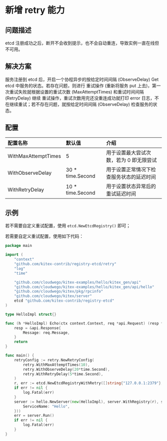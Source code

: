 # 新增 retry 能力

## 问题描述

etcd 注册成功之后，断开不会收到提示，也不会自动重连，导致实例一直在线但不可用。

## 解决方案

服务注册到 etcd 后，开启一个协程异步的按给定时间间隔 (ObserveDelay) Get etcd 中服务的状态。若存在问题，则进行
重试操作 (重新将服务 put 上去)，第一次重试失败就根据设置的重试次数 (MaxAttemptTimes) 和重试时间间隔 (RetryDelay) 继续
重试操作，重试次数用完还没重连成功就打印 error 日志，不在继续重试；若不存在问题，就按给定时间间隔 (ObserveDelay) 检查服务的状态。


## 配置

| 配置名称            | 默认值           | 介绍                    |
| :------------------ |:--------------|:----------------------|
| WithMaxAttemptTimes | 5          | 用于设置最大尝试次数，若为 0 即无限尝试 |
| WithObserveDelay       | 30 * time.Second | 用于设置正常情况下检查服务状态的延迟时间  |
| WithRetryDelay        | 10 * time.Second | 用于设置状态异常后的重试延迟时间      |

## 示例

若不需要自定义重试配置，使用 `etcd.NewEtcdRegistry()` 即可；

若需要自定义重试配置，使用如下代码：

```go
package main

import (
	"context"
	"github.com/kitex-contrib/registry-etcd/retry"
	"log"
	"time"

	"github.com/cloudwego/kitex-examples/hello/kitex_gen/api"
	"github.com/cloudwego/kitex-examples/hello/kitex_gen/api/hello"
	"github.com/cloudwego/kitex/pkg/rpcinfo"
	"github.com/cloudwego/kitex/server"
	etcd "github.com/kitex-contrib/registry-etcd"
)

type HelloImpl struct{}

func (h *HelloImpl) Echo(ctx context.Context, req *api.Request) (resp *api.Response, err error) {
	resp = &api.Response{
		Message: req.Message,
	}
	return
}

func main() {
	retryConfig := retry.NewRetryConfig(
		retry.WithMaxAttemptTimes(10),
		retry.WithObserveDelay(20*time.Second),
		retry.WithRetryDelay(5*time.Second),
	)
	r, err := etcd.NewEtcdRegistryWithRetry([]string{"127.0.0.1:2379"}, retryConfig)
	if err != nil {
		log.Fatal(err)
	}
	server := hello.NewServer(new(HelloImpl), server.WithRegistry(r), server.WithServerBasicInfo(&rpcinfo.EndpointBasicInfo{
		ServiceName: "Hello",
	}))
	err = server.Run()
	if err != nil {
		log.Fatal(err)
	}
}
```




